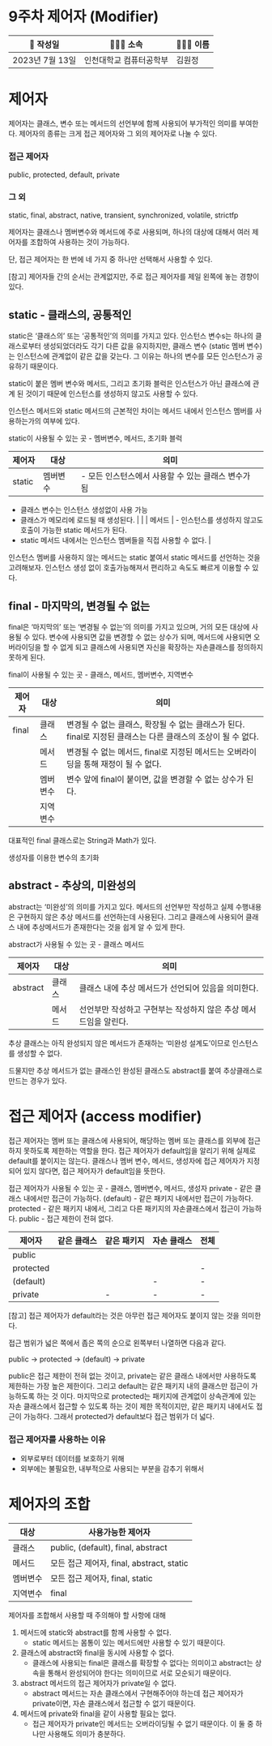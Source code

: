 # 9주차 제어자 (Modifier)

| 📝 작성일 | 👨🏻‍🏫 소속 | 🙋🏻‍♂️ 이름 |
| --- | --- | --- |
| 2023년 7월 13일 | 인천대학교 컴퓨터공학부 | 김원정 |

# 제어자

제어자는 클래스, 변수 또는 메서드의 선언부에 함께 사용되어 부가적인 의미를 부여한다. 제어자의 종류는 크게 접근 제어자와 그 외의 제어자로 나눌 수 있다.

### 접근 제어자

public, protected, default, private

### 그 외

static, final, abstract, native, transient, synchronized, volatile, strictfp

제어자는 클래스나 멤버변수와 메서드에 주로 사용되며, 하나의 대상에 대해서 여러 제어자를 조합하여 사용하는 것이 가능하다.

단, 접근 제어자는 한 번에 네 가지 중 하나만 선택해서 사용할 수 있다.

[참고] 제어자들 간의 순서는 관계없지만, 주로 접근 제어자를 제일 왼쪽에 놓는 경향이 있다.

## static - 클래스의, 공통적인

static은 ‘클래스의’ 또는 ‘공통적인’의 의미를 가지고 있다. 인스턴스 변수s는 하나의 클래스로부터 생성되었더라도 각기 다른 값을 유지하지만, 클래스 변수 (static 멤버 변수)는 인스턴스에 관계없이 같은 값을 갖는다. 그 이유는 하나의 변수를 모든 인스턴스가 공유하기 때문이다.

static이 붙은 멤버 변수와 메서드, 그리고 초기화 블럭은 인스턴스가 아닌 클래스에 관계 된 것이기 때문에 인스턴스를 생성하지 않고도 사용할 수 있다.

인스턴스 메서드와 static 메서드의 근본적인 차이는 메서드 내에서 인스턴스 멤버를 사용하는가의 여부에 있다.

static이 사용될 수 있는 곳 - 멤버변수, 메서드, 초기화 블럭

| 제어자 | 대상 | 의미 |
| --- | --- | --- |
| static | 멤버변수 | - 모든 인스턴스에서 사용할 수 있는 클래스 변수가 됨
- 클래스 변수는 인스턴스 생성없이 사용 가능
- 클래스가 메모리에 로드될 때 생성된다. |
  |  | 메서드 | - 인스턴스를 생성하지 않고도 호출이 가능한 static 메서드가 된다.
- static 메서드 내에서는 인스턴스 멤버들을 직접 사용할 수 없다. |

인스턴스 멤버를 사용하지 않는 메서드는 static 붙여서 static 메서드를 선언하는 것을 고려해보자.
인스턴스 생성 없이 호출가능해져서 편리하고 속도도 빠르게 이용할 수 있다.

## final - 마지막의, 변경될 수 없는

final은 ‘마지막의’ 또는 ‘변경될 수 없는’의 의미를 가지고 있으며, 거의 모든 대상에 사용될 수 있다.
변수에 사용되면 값을 변경할 수 없는 상수가 되며, 메서드에 사용되면 오버라이딩을 할 수 없게 되고
클래스에 사용되면 자신을 확장하는 자손클래스를 정의하지 못하게 된다.

final이 사용될 수 있는 곳 - 클래스, 메서드, 멤버변수, 지역변수

| 제어자 | 대상 | 의미 |
| --- | --- | --- |
| final | 클래스 | 변경될 수 없는 클래스, 확장될 수 없는 클래스가 된다. final로 지정된 클래스는 다른 클래스의 조상이 될 수 없다. |
|  | 메서드 | 변경될 수 없는 메서드, final로 지정된 메서드는 오버라이딩을 통해 재정이 될 수 없다. |
|  | 멤버변수 | 변수 앞에 final이 붙이면, 값을 변경할 수 없는 상수가 된다. |
|  | 지역변수 |  |

대표적인 final 클래스로는 String과 Math가 있다.

생성자를 이용한 변수의 초기화

## abstract - 추상의, 미완성의

abstract는 ‘미완성’의 의미를 가지고 있다. 메서드의 선언부만 작성하고
실제 수행내용은 구현하지 않은 추상 메서드를 선언하는데 사용된다. 그리고 클래스에 사용되어 클래스 내에 추상메서드가 존재한다는 것을 쉽게 알 수 있게 한다.

abstract가 사용될 수 있는 곳 - 클래스 메서드

| 제어자 | 대상 | 의미 |
| --- | --- | --- |
| abstract | 클래스 | 클래스 내에 추상 메서드가 선언되어 있음을 의미한다. |
|  | 메서드 | 선언부만 작성하고 구현부는 작성하지 않은 추상 메서드임을 알린다. |

추상 클래스는 아직 완성되지 않은 메서드가 존재하는 ‘미완성 설계도’이므로 인스턴스를 생성할 수 없다.

드물지만 추상 메서드가 없는 클래스인 완성된 클래스도 abstract를 붙여 추상클래스로 만드는 경우가 있다.

# 접근 제어자 (access modifier)

접근 제어자는 멤버 또는 클래스에 사용되어, 해당하는 멤버 또는 클래스를 외부에 접근하지 못하도록 제한하는 역할을 한다. 접근 제어자가 default임을 알리기 위해 실제로 default를 붙이지는 않는다. 클래스나 멤버 변수, 메서드, 생성자에 접근 제어자가 지정되어 있지 않다면, 접근 제어자가 default임을 뜻한다.

접근 제어자가 사용될 수 있는 곳 - 클래스, 멤버변수, 메서드, 생성자
private - 같은 클래스 내에서만 접근이 가능하다.
(default) - 같은 패키지 내에서만 접근이 가능하다.
protected - 같은 패키지 내에서, 그리고 다른 패키지의 자손클래스에서 접근이 가능하다.
public - 접근 제한이 전혀 없다.

| 제어자 | 같은 클래스 | 같은 패키지 | 자손 클래스 | 전체 |
| --- | --- | --- | --- | --- |
| public |  |  |  |  |
| protected |  |  |  | - |
| (default) |  |  | - | - |
| private |  | - | - | - |

[참고] 접근 제어자가 default라는 것은 아무런 접근 제어자도 붙이지 않는 것을 의미한다.

접근 범위가 넓은 쪽에서 좁은 쪽의 순으로 왼쪽부터 나열하면 다음과 같다.

public → protected → (default) → private

public은 접근 제한이 전혀 없는 것이고, private는 같은 클래스 내에서만 사용하도록 제한하는 가장 높은 제한이다. 그리고 default는 같은 패키지 내의 클래스만 접근이 가능하도록 하는 것 이다. 마지막으로 protected는 패키지에 관계없이 상속관계에 있는 자손 클래스에서 접근할 수 있도록 하는 것이 제한 목적이지만, 같은 패키지 내에서도 접근이 가능하다. 그래서 protected가 default보다 접근 범위가 더 넓다.

### 접근 제어자를 사용하는 이유

- 외부로부터 데이터를 보호하기 위해
- 외부에는 불필요한, 내부적으로 사용되는 부분을 감추기 위해서

# 제어자의 조합

| 대상 | 사용가능한 제어자 |
| --- | --- |
| 클래스 | public, (default), final, abstract |
| 메서드 | 모든 접근 제어자, final, abstract, static |
| 멤버변수 | 모든 접근 제어자, final, static |
| 지역변수 | final |

제어자를 조합해서 사용할 때 주의해야 할 사항에 대해

1. 메서드에 static와 abstract를 함께 사용할 수 없다.
    - static 메서드는 몸통이 있는 메서드에만 사용할 수 있기 때문이다.
2. 클래스에 abstract와 final을 동시에 사용할 수 없다.
    - 클래스에 사용되는 final은 클래스를 확장할 수 없다는 의미이고 abstract는 상속을 통해서 완성되어야 한다는 의미이므로 서로 모순되기 때문이다.
3.  abstract 메서드의 접근 제어자가 private일 수 없다.
    - abstract 메서드는 자손 클래스에서 구현해주어야 하는데 접근 제어자가 private이면, 자손 클래스에서 접근할 수 없기 때문이다.
4. 메서드에 private와 final을 같이 사용할 필요는 없다.
    - 접근 제어자가 private인 메서드는 오버라이딩될 수 없기 때문이다. 이 둘 중 하나만 사용해도 의미가 충분하다.